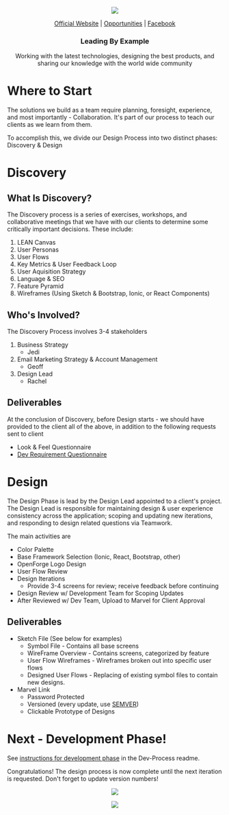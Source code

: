 <p align="center">
  <img src="https://github.com/openforge/main-website/blob/master/src/assets/logo-openforge.png?raw=true"/>
</p>
<p align="center">
  <a href="http://wwwopenforgeio/">Official Website</a> |
  <a href="http://wwwopenforgeio/opportunities">Opportunities</a> |
  <a href="https://wwwfacebookcom/OpenForgeUS/">Facebook</a>
</p>

<h3 align="center">
  Leading By Example
</h3>

<p align="center">
  Working with the latest technologies, designing the best products, and sharing our knowledge with the world wide community
</p>

# Where to Start

The solutions we build as a team require planning, foresight, experience, and most importantly - Collaboration.   It's part of our process to teach our clients as we learn from them.  

To accomplish this, we divide our Design Process into two distinct phases:   Discovery & Design

# Discovery

## What Is Discovery?

The Discovery process is a series of exercises, workshops, and collaborative meetings that we have with our clients to determine some critically important decisions.  These include:

1. LEAN Canvas
2. User Personas
3. User Flows
4. Key Metrics & User Feedback Loop
5. User Aquisition Strategy
6. Language & SEO
7. Feature Pyramid
8. Wireframes (Using Sketch & Bootstrap, Ionic, or React Components)

## Who's Involved?

The Discovery Process involves 3-4 stakeholders

1. Business Strategy
    * Jedi
2. Email Marketing Strategy & Account Management
    * Geoff
3. Design Lead
    * Rachel

## Deliverables

At the conclusion of Discovery, before Design starts - we should have provided to the client all of the above, in addition to the following requests sent to client

* Look & Feel Questionnaire
* [Dev Requirement Questionnaire](https://github.com/openforge/Standards/blob/master/dev-process/questionnaire/dev-questionnaire.md)

# Design 

The Design Phase is lead by the Design Lead appointed to a client's project.   The Design Lead is responsible for maintaining design & user experience consistency across the application;  scoping and updating new iterations, and responding to design related questions via Teamwork.

The main activities are

* Color Palette 
* Base Framework Selection (Ionic, React, Bootstrap, other)
* OpenForge Logo Design
* User Flow Review
* Design Iterations
     * Provide 3-4 screens for review; receive feedback before continuing
* Design Review w/ Development Team for Scoping Updates
* After Reviewed w/ Dev Team, Upload to Marvel for Client Approval

## Deliverables

* Sketch File (See below for examples)
    * Symbol File - Contains all base screens 
    * WireFrame Overview - Contains screens, categorized by feature
    * User Flow Wireframes - Wireframes broken out into specific user flows
    * Designed User Flows - Replacing of existing symbol files to contain new designs.
* Marvel Link
    * Password Protected
    * Versioned (every update, use [SEMVER](https://semver.org/))
    * Clickable Prototype of Designs

# Next - Development Phase!

See [instructions for development phase](https://github.com/openforge/Standards/tree/master/dev-process) in the Dev-Process readme.

Congratulations!  The design process is now complete until the next iteration is requested.  Don't forget to update version numbers!

<p align="center">
  <img src="https://github.com/openforge/Standards/blob/master/design-process/assets/wireframe-overview.png?raw=true"/>
</p>

<p align="center">
  <img src="https://github.com/openforge/Standards/blob/master/design-process/assets/designed-wireframes.png?raw=true"/>
</p>